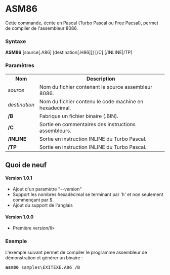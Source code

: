 # ASM86
Cette commande, écrite en Pascal (Turbo Pascal ou Free Pacsal), permet de compiler de l'assembleur 8086.

<h3>Syntaxe</h3>

<b>ASM86</b> [source[.A86] [destination[.H86]]] [/C] [/INLINE|/TP]

<h3>Paramètres</h3>

<table>
  <tr>
    <th>Nom</th>
    <th>Description</th>
  </tr>
  <tr>
    <td><i>source</i></td>
    <td>Nom du fichier contenant le source assembleur 8086.</td>
  </tr>
  <tr>
    <td><i>destination</i></td>
    <td>Nom du fichier contenu le code machine en hexadecimal.</td>
  </tr>
  <tr>
    <td><b>/B</b></td>
    <td>Fabrique un fichier binaire (.BIN).</td>
  </tr>
  <tr>
    <td><b>/C</b></td>
    <td>Sortie en commentaires des instructions assembleurs.</td>
  </tr>
  <tr>
    <td><b>/INLINE</b></td>
    <td>Sortie en instruction INLINE du Turbo Pascal.</td>
  </tr>
  <tr>
    <td><b>/TP</b></td>
    <td>Sortie en instruction INLINE du Turbo Pascal.</td>
  </tr>
</table>

<h2>Quoi de neuf</h2>

<h4>Version 1.0.1</h4>
<ul>
  <li>Ajout d'un paramètre "--version"</li>
  <li>Support les nombres hexadécimal se terminant par 'h' et non seulement commençant par $.</li>
  <li>Ajout du support de l'anglais</li>
</ul>


<h4>Version 1.0.0</h4>
<ul>
  <li>Première version/li>
</ul>

<h3>Exemple</h3>

L'exemple suivant permet de compiler le programme assembleur de démonstration et générer un binaire :

<pre>
<b>asm86</b> samples\EXITEXE.A86 /B
</pre>
